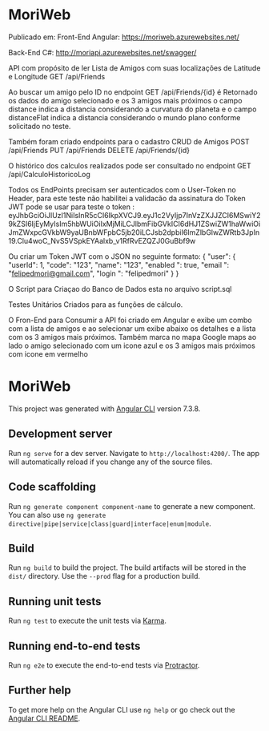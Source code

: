 # MoriWeb


Publicado em:
Front-End Angular:   https://moriweb.azurewebsites.net/

Back-End C#:		 http://moriapi.azurewebsites.net/swagger/


API com propósito de ler Lista de Amigos com suas localizações de Latitude e Longitude
GET /api/Friends

Ao buscar um amigo pelo ID no endpoint
GET /api/Friends/{id}
é Retornado os dados do amigo selecionado e os 3 amigos mais próximos 
o campo distance indica a distancia considerando a curvatura do planeta e o campo distanceFlat indica a distancia considerando
o mundo plano conforme solicitado no teste.

Também foram criado endpoints para o cadastro CRUD de Amigos 
POST /api/Friends
PUT /api/Friends
DELETE /api/Friends/{id}


O histórico dos calculos realizados pode ser consultado no endpoint 
GET /api/CalculoHistoricoLog


Todos os EndPoints precisam ser autenticados com o User-Token no Header, para este teste não habilitei a validacão da assinatura 
do Token JWT 
pode se usar para teste o token : eyJhbGciOiJIUzI1NiIsInR5cCI6IkpXVCJ9.eyJ1c2VyIjp7InVzZXJJZCI6MSwiY29kZSI6IjEyMyIsIm5hbWUiOiIxMjMiLCJlbmFibGVkICI6dHJ1ZSwiZW1haWwiOiJmZWxpcGVkbW9yaUBnbWFpbC5jb20iLCJsb2dpbiI6ImZlbGlwZWRtb3JpIn19.Clu4woC_NvS5VSpkEYAalxb_v1RfRvEZQZJ0GuBbf9w


Ou criar um Token JWT com o JSON no seguinte formato:
{
	"user": {
		"userId": 1,
		"code": "123",
		"name": "123",
		"enabled ": true,
		"email ": "felipedmori@gmail.com",
		"login ": "felipedmori"
	}
}


O Script para Criaçao do Banco de Dados esta no arquivo script.sql

Testes Unitários Criados para as funções de cálculo.



O Fron-End para Consumir a API foi criado em Angular e exibe um combo com a lista de amigos e ao selecionar um 
exibe abaixo os detalhes e a lista com os 3 amigos mais próximos. 
Também marca no mapa Google maps ao lado o amigo selecionado com um icone azul e os 3 amigos mais próximos com icone em vermelho




# MoriWeb

This project was generated with [Angular CLI](https://github.com/angular/angular-cli) version 7.3.8.

## Development server

Run `ng serve` for a dev server. Navigate to `http://localhost:4200/`. The app will automatically reload if you change any of the source files.

## Code scaffolding

Run `ng generate component component-name` to generate a new component. You can also use `ng generate directive|pipe|service|class|guard|interface|enum|module`.

## Build

Run `ng build` to build the project. The build artifacts will be stored in the `dist/` directory. Use the `--prod` flag for a production build.

## Running unit tests

Run `ng test` to execute the unit tests via [Karma](https://karma-runner.github.io).

## Running end-to-end tests

Run `ng e2e` to execute the end-to-end tests via [Protractor](http://www.protractortest.org/).

## Further help

To get more help on the Angular CLI use `ng help` or go check out the [Angular CLI README](https://github.com/angular/angular-cli/blob/master/README.md).
